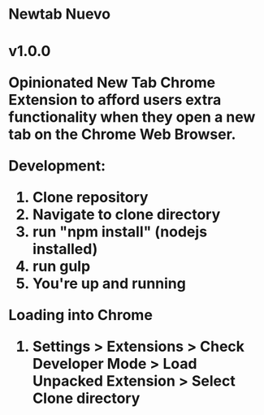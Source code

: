 <h1>Newtab Nuevo<h1>
<p>v1.0.0</p>
Opinionated New Tab Chrome Extension to afford users extra functionality when they open a new tab on the Chrome Web Browser.

Development:
1. Clone repository
2. Navigate to clone directory
3. run "npm install" (nodejs installed)
4. run gulp
5. You're up and running

Loading into Chrome
1. Settings > Extensions > Check Developer Mode > Load Unpacked Extension > Select Clone directory
